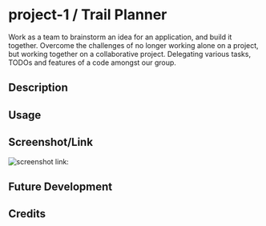 # project-1 / Trail Planner
Work as a team to brainstorm an idea for an application, and build it together. Overcome the challenges of no longer working alone on a project, but working together on a collaborative project. Delegating various tasks, TODOs and features of a code amongst our group. 

## Description

## Usage

## Screenshot/Link

![screenshot](./assets/)
link: 

## Future Development

## Credits
